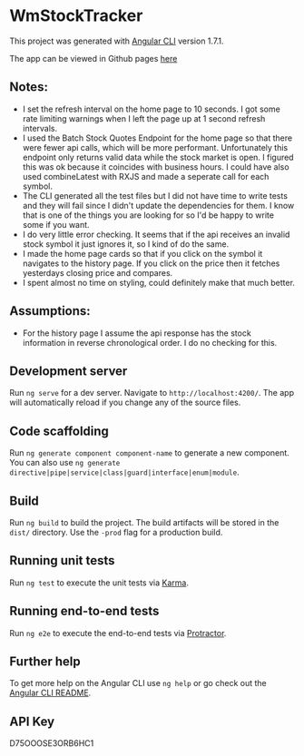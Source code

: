 # WmStockTracker
This project was generated with [Angular CLI](https://github.com/angular/angular-cli) version 1.7.1.

The app can be viewed in Github pages [here](https://dubcdr.github.io/wm-stock-tracker/home)

## Notes: 

- I set the refresh interval on the home page to 10 seconds. I got some rate limiting warnings when I left the page up at 1 second refresh intervals.
- I used the Batch Stock Quotes Endpoint for the home page so that there were fewer api calls, which will be more performant. Unfortunately this endpoint only returns valid data while the stock market is open. I figured this was ok because it coincides with business hours. I could have also used combineLatest with RXJS and made a seperate call for each symbol.
- The CLI generated all the test files but I did not have time to write tests and they will fail since I didn't update the dependencies for them. I know that is one of the things you are looking for so I'd be happy to write some if you want.
- I do very little error checking. It seems that if the api receives an invalid stock symbol it just ignores it, so I kind of do the same.
- I made the home page cards so that if you click on the symbol it navigates to the history page. If you click on the price then it fetches yesterdays closing price and compares.
- I spent almost no time on styling, could definitely make that much better. 

## Assumptions: 

- For the history page I assume the api response has the stock information in reverse chronological order. I do no checking for this. 

## Development server

Run `ng serve` for a dev server. Navigate to `http://localhost:4200/`. The app will automatically reload if you change any of the source files.

## Code scaffolding

Run `ng generate component component-name` to generate a new component. You can also use `ng generate directive|pipe|service|class|guard|interface|enum|module`.

## Build

Run `ng build` to build the project. The build artifacts will be stored in the `dist/` directory. Use the `-prod` flag for a production build.

## Running unit tests

Run `ng test` to execute the unit tests via [Karma](https://karma-runner.github.io).

## Running end-to-end tests

Run `ng e2e` to execute the end-to-end tests via [Protractor](http://www.protractortest.org/).

## Further help

To get more help on the Angular CLI use `ng help` or go check out the [Angular CLI README](https://github.com/angular/angular-cli/blob/master/README.md).


## API Key
D75OOOSE3ORB6HC1
